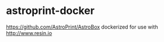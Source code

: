 # astroprint-docker
https://github.com/AstroPrint/AstroBox dockerized for use with http://www.resin.io
